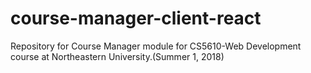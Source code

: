 # course-manager-client-react
Repository for Course Manager module for CS5610-Web Development course at Northeastern University.(Summer 1, 2018)
